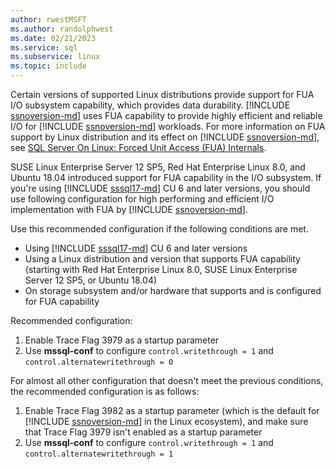 ```yaml
---
author: rwestMSFT
ms.author: randolphwest
ms.date: 02/21/2023
ms.service: sql
ms.subservice: linux
ms.topic: include
---
```

Certain versions of supported Linux distributions provide support for FUA I/O subsystem capability, which provides data durability. [!INCLUDE [ssnoversion-md](../../includes/ssnoversion-md.md)] uses FUA capability to provide highly efficient and reliable I/O for [!INCLUDE [ssnoversion-md](../../includes/ssnoversion-md.md)] workloads. For more information on FUA support by Linux distribution and its effect on [!INCLUDE [ssnoversion-md](../../includes/ssnoversion-md.md)], see [SQL Server On Linux: Forced Unit Access (FUA) Internals](https://techcommunity.microsoft.com/t5/sql-server-blog/sql-server-on-linux-forced-unit-access-fua-internals/ba-p/3199102).

SUSE Linux Enterprise Server 12 SP5, Red Hat Enterprise Linux 8.0, and Ubuntu 18.04 introduced support for FUA capability in the I/O subsystem. If you're using [!INCLUDE [sssql17-md](../../includes/sssql17-md.md)] CU 6 and later versions, you should use following configuration for high performing and efficient I/O implementation with FUA by [!INCLUDE [ssnoversion-md](../../includes/ssnoversion-md.md)].

Use this recommended configuration if the following conditions are met.

- Using [!INCLUDE [sssql17-md](../../includes/sssql17-md.md)] CU 6 and later versions
- Using a Linux distribution and version that supports FUA capability (starting with Red Hat Enterprise Linux 8.0, SUSE Linux Enterprise Server 12 SP5, or Ubuntu 18.04)
- On storage subsystem and/or hardware that supports and is configured for FUA capability

Recommended configuration:

1. Enable Trace Flag 3979 as a startup parameter
1. Use **mssql-conf** to configure `control.writethrough = 1` and `control.alternatewritethrough = 0`

For almost all other configuration that doesn't meet the previous conditions, the recommended configuration is as follows:

1. Enable Trace Flag 3982 as a startup parameter (which is the default for [!INCLUDE [ssnoversion-md](../../includes/ssnoversion-md.md)] in the Linux ecosystem), and make sure that Trace Flag 3979 isn't enabled as a startup parameter
1. Use **mssql-conf** to configure `control.writethrough = 1` and `control.alternatewritethrough = 1`

